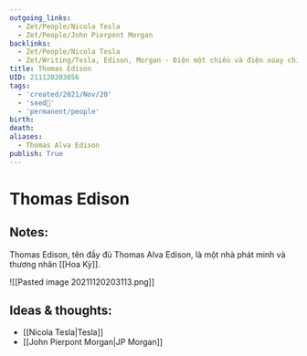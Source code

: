```yaml
---
outgoing_links:
  - Zet/People/Nicola Tesla
  - Zet/People/John Pierpont Morgan
backlinks:
  - Zet/People/Nicola Tesla
  - Zet/Writing/Tesla, Edison, Morgan - Điện một chiều và điện xoay chiều
title: Thomas Edison
UID: 211120203056
tags:
  - 'created/2021/Nov/20'
  - 'seed🥜'
  - 'permanent/people'
birth:
death:
aliases:
  - Thomas Alva Edison
publish: True
---
```

# Thomas Edison

## Notes:
Thomas Edison, tên đầy đủ Thomas Alva Edison, là một nhà phát minh và thương nhân [[Hoa Kỳ]].

![[Pasted image 20211120203113.png]]

## Ideas & thoughts:
- [[Nicola Tesla|Tesla]]
- [[John Pierpont Morgan|JP Morgan]]